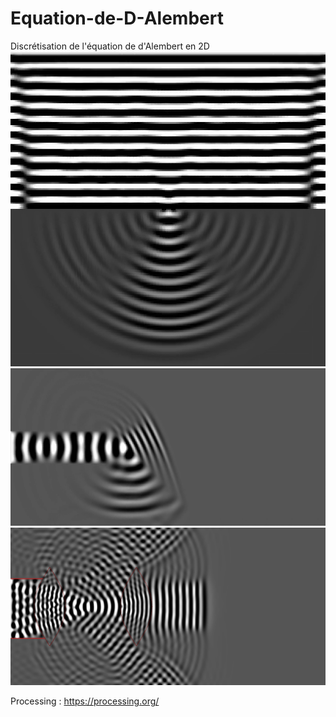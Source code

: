 # Equation-de-D-Alembert
Discrétisation de l'équation de d'Alembert en 2D
![Diffraction](EquaAlembert/Diffraction.png)
![Refraction](EquaAlembert/Refraction.png)
![Lentille](EquaAlembert/frames-003420.png)

Processing : https://processing.org/
